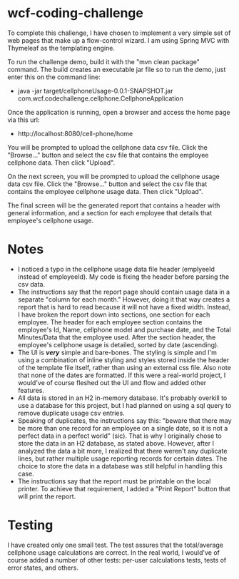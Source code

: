 # wcf-coding-challenge

To complete this challenge, I have chosen to implement a very simple set of web pages that make up a flow-control
wizard. I am using Spring MVC with Thymeleaf as the templating engine.

To run the challenge demo, build it with the "mvn clean package" command. The build creates an executable jar file
so to run the demo, just enter this on the command line:
* java -jar target/cellphoneUsage-0.0.1-SNAPSHOT.jar com.wcf.codechallenge.cellphone.CellphoneApplication

Once the application is running, open a browser and access the home page via this url:
* http://localhost:8080/cell-phone/home

You will be prompted to upload the cellphone data csv file. Click the "Browse..." button and select the csv file
that contains the employee cellphone data. Then click "Upload".

On the next screen, you will be prompted to upload the cellphone usage data csv file. Click the "Browse..." button
and select the csv file that contains the employee cellphone usage data. Then click "Upload".

The final screen will be the generated report that contains a header with general information, and a section for
each employee that details that employee's cellphone usage.


# Notes
* I noticed a typo in the cellphone usage data file header (emplyeeId instead of employeeId). My code is fixing the header
before parsing the csv data.
* The instructions say that the report page should contain usage data in a separate "column for each month." However,
doing it that way creates a report that is hard to read because it will not have a fixed width. Instead, I have broken
the report down into sections, one section for each employee. The header for each employee section contains the employee's
Id, Name, cellphone model and purchase date, and the Total Minutes/Data that the employee used. After the section header,
the employee's cellphone usage is detailed, sorted by date (ascending).
* The UI is ***very*** simple and bare-bones. The styling is simple and I'm using a combination of inline styling and
styles stored inside the header of the template file itself, rather than using an external css file. Also note that 
none of the dates are formatted. If this were a real-world project, I would've of course fleshed out the UI and flow
and added other features.
* All data is stored in an H2 in-memory database. It's probably overkill to use a database for this project, but I had
planned on using a sql query to remove duplicate usage csv entries.
* Speaking of duplicates, the instructions say this: "beware that there may be more than one record for an employee on a 
single date, so it is not a perfect data in a perfect world" (sic). That is why I originally chose to store the data in
an H2 database, as stated above. However, after I analyzed the data a bit more, I realized that there weren't any duplicate 
lines, but rather multiple usage reporting records for certain dates. The choice to store the data in a database was still
helpful in handling this case.
* The instructions say that the report must be printable on the local printer. To achieve that requirement, I added a
"Print Report" button that will print the report.
  
# Testing
I have created only one small test. The test assures that the total/average cellphone usage calculations are correct.
In the real world, I would've of course added a number of other tests: per-user calculations tests, tests of error states, 
and others.
